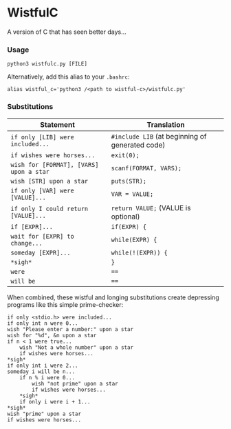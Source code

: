 # WistfulC
A version of C that has seen better days...

### Usage
`python3 wistfulc.py [FILE]`

Alternatively, add this alias to your `.bashrc`:

    alias wistful_c='python3 /<path to wistful-c>/wistfulc.py'


### Substitutions
| Statement | Translation |
|-----------|-------------|
|`if only [LIB] were included...`|`#include LIB` (at beginning of generated code)|
|`if wishes were horses...`|`exit(0);`|
|`wish for [FORMAT], [VARS] upon a star`|`scanf(FORMAT, VARS);`|
|`wish [STR] upon a star`|`puts(STR);`|
|`if only [VAR] were [VALUE]...`|`VAR = VALUE;`|
|`if only I could return [VALUE]...`|`return VALUE;` (VALUE is optional)|
|`if [EXPR]...`|`if(EXPR) {`|
|`wait for [EXPR] to change...`|`while(EXPR) {`|
|`someday [EXPR]...`|`while(!(EXPR)) {`|
|`*sigh*`|`}`|
|`were`|`==`|
|`will be`|`==`|

When combined, these wistful and longing substitutions create depressing programs like this simple prime-checker:

    if only <stdio.h> were included...
    if only int n were 0...
    wish "Please enter a number:" upon a star
    wish for "%d", &n upon a star
    if n < 1 were true...
        wish "Not a whole number" upon a star
        if wishes were horses...
    *sigh*
    if only int i were 2...
    someday i will be n...
        if n % i were 0...
            wish "not prime" upon a star
            if wishes were horses...
        *sigh*
        if only i were i + 1...
    *sigh*
    wish "prime" upon a star
    if wishes were horses...
